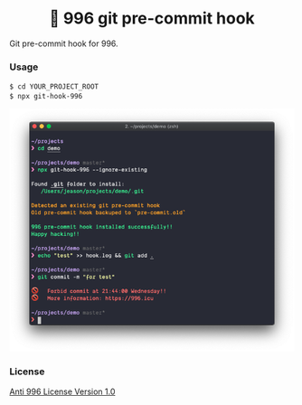 <h1 align="center">🚫 996 git pre-commit hook</h1>

Git pre-commit hook for 996.

### Usage

```bash
$ cd YOUR_PROJECT_ROOT
$ npx git-hook-996
```

![usage](./usage.png)

### License

[Anti 996 License Version 1.0](LICENSE)
